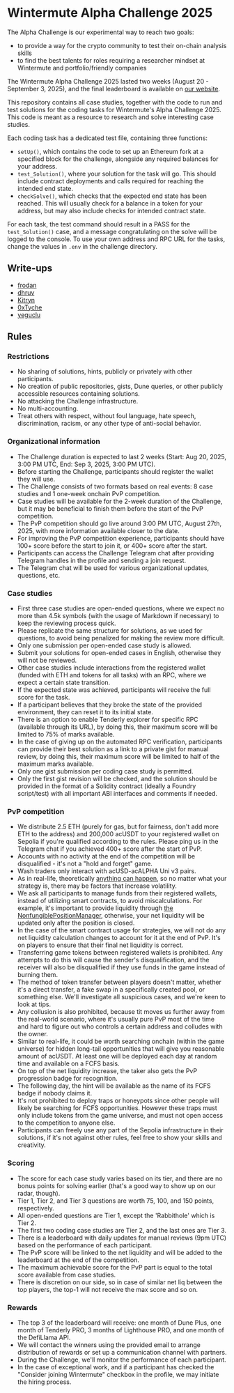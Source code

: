 # Wintermute Alpha Challenge 2025
The Alpha Challenge is our experimental way to reach two goals:
- to provide a way for the crypto community to test their on-chain analysis skills
- to find the best talents for roles requiring a researcher mindset at Wintermute and portfolio/friendly companies

The Wintermute Alpha Challenge 2025 lasted two weeks (August 20 - September 3, 2025), and the final leaderboard is available on [our website](https://alpha.wintermute.com/leaderboard).

This repository contains all case studies, together with the code to run and test solutions for the coding tasks for Wintermute's Alpha Challenge 2025. This code is meant as a resource to research and solve interesting case studies.

Each coding task has a dedicated test file, containing three functions:
- `setUp()`, which contains the code to set up an Ethereum fork at a specified block for the challenge, alongside any required balances for your address.
- `test_Solution()`, where your solution for the task will go. This should include contract deployments and calls required for reaching the intended end state.
- `checkSolve()`, which checks that the expected end state has been reached. This will usually check for a balance in a token for your address, but may also include checks for intended contract state.

For each task, the test command should result in a PASS for the `test_Solution()` case, and a message congratulating on the solve will be logged to the console. To use your own address and RPC URL for the tasks, change the values in `.env` in the challenge directory.

## Write-ups
- [frodan](https://github.com/Frodan/wintermute-alpha-2025-writeups)
- [dhruv](https://0xdhruv.me/posts/wintermute-alpha-challenge-25)
- [Kitryn](https://github.com/Kitryn/wintermute_2025_alpha_challenge_writeup)
- [0xTyche](https://github.com/0xTyche/Wintermute-Alpha-Challenge-2025-Solution)
- [yeguclu](https://github.com/yeguclu/wintermute-alpha-2025)

## Rules

### Restrictions
- No sharing of solutions, hints, publicly or privately with other participants.
- No creation of public repositories, gists, Dune queries, or other publicly accessible resources containing solutions.
- No attacking the Challenge infrastructure.
- No multi-accounting.
- Treat others with respect, without foul language, hate speech, discrimination, racism, or any other type of anti-social behavior.

### Organizational information
- The Challenge duration is expected to last 2 weeks (Start: Aug 20, 2025, 3:00 PM UTC, End: Sep 3, 2025, 3:00 PM UTC).
- Before starting the Challenge, participants should register the wallet they will use.
- The Challenge consists of two formats based on real events: 8 case studies and 1 one-week onchain PvP competition.
- Case studies will be available for the 2-week duration of the Challenge, but it may be beneficial to finish them before the start of the PvP competition.
- The PvP competition should go live around 3:00 PM UTC, August 27th, 2025, with more information available closer to the date.
- For improving the PvP competition experience, participants should have 100+ score before the start to join it, or 400+ score after the start.
- Participants can access the Challenge Telegram chat after providing Telegram handles in the profile and sending a join request.
- The Telegram chat will be used for various organizational updates, questions, etc.

### Case studies
- First three case studies are open-ended questions, where we expect no more than 4.5k symbols (with the usage of Markdown if necessary) to keep the reviewing process quick.
- Please replicate the same structure for solutions, as we used for questions, to avoid being penalized for making the review more difficult.
- Only one submission per open-ended case study is allowed.
- Submit your solutions for open-ended cases in English, otherwise they will not be reviewed.
- Other case studies include interactions from the registered wallet (funded with ETH and tokens for all tasks) with an RPC, where we expect a certain state transition.
- If the expected state was achieved, participants will receive the full score for the task.
- If a participant believes that they broke the state of the provided environment, they can reset it to its initial state.
- There is an option to enable Tenderly explorer for specific RPC (available through its URL), by doing this, their maximum score will be limited to 75% of marks available.
- In the case of giving up on the automated RPC verification, participants can provide their best solution as a link to a private gist for manual review, by doing this, their maximum score will be limited to half of the maximum marks available.
- Only one gist submission per coding case study is permitted.
- Only the first gist revision will be checked, and the solution should be provided in the format of a Solidity contract (ideally a Foundry script/test) with all important ABI interfaces and comments if needed.

### PvP competition
- We distribute 2.5 ETH (purely for gas, but for fairness, don't add more ETH to the address) and 200,000 acUSDT to your registered wallet on Sepolia if you're qualified according to the rules. Please ping us in the Telegram chat if you achieved 400+ score after the start of PvP.
- Accounts with no activity at the end of the competition will be disqualified - it's not a "hold and forget" game.
- Wash traders only interact with acUSD-acALPHA Uni v3 pairs.
- As in real-life, theoretically [anything can happen](https://x.com/binance/status/1934293977668194694), so no matter what your strategy is, there may be factors that increase volatility.
- We ask all participants to manage funds from their registered wallets, instead of utilizing smart contracts, to avoid miscalculations. For example, it's important to provide liquidity through [the NonfungiblePositionManager](https://sepolia.etherscan.io/address/0x1238536071E1c677A632429e3655c799b22cDA52), otherwise, your net liquidity will be updated only after the position is closed.
- In the case of the smart contract usage for strategies, we will not do any net liquidity calculation changes to account for it at the end of PvP. It's on players to ensure that their final net liquidity is correct.
- Transferring game tokens between registered wallets is prohibited. Any attempts to do this will cause the sender's disqualification, and the receiver will also be disqualified if they use funds in the game instead of burning them.
- The method of token transfer between players doesn't matter, whether it's a direct transfer, a fake swap in a specifically created pool, or something else. We'll investigate all suspicious cases, and we're keen to look at tips.
- Any collusion is also prohibited, because tit moves us further away from the real-world scenario, where it's usually pure PvP most of the time and hard to figure out who controls a certain address and colludes with the owner.
- Similar to real-life, it could be worth searching onchain (within the game universe) for hidden long-tail opportunities that will give you reasonable amount of acUSDT. At least one will be deployed each day at random time and available on a FCFS basis.
- On top of the net liquidity increase, the taker also gets the PvP progression badge for recognition.
- The following day, the hint will be available as the name of its FCFS badge if nobody claims it.
- It's not prohibited to deploy traps or honeypots since other people will likely be searching for FCFS opportunities. However these traps must only include tokens from the game universe, and must not open access to the competition to anyone else.
- Participants can freely use any part of the Sepolia infrastructure in their solutions, if it's not against other rules, feel free to show your skills and creativity.

### Scoring
- The score for each case study varies based on its tier, and there are no bonus points for solving earlier (that's a good way to show up on our radar, though).
- Tier 1, Tier 2, and Tier 3 questions are worth 75, 100, and 150 points, respectively.
- All open-ended questions are Tier 1, except the 'Rabbithole' which is Tier 2.
- The first two coding case studies are Tier 2, and the last ones are Tier 3.
- There is a leaderboard with daily updates for manual reviews (9pm UTC) based on the performance of each participant.
- The PvP score will be linked to the net liquidity and will be added to the leaderboard at the end of the competition.
- The maximum achievable score for the PvP part is equal to the total score available from case studies.
- There is discretion on our side, so in case of similar net liq between the top players, the top-1 will not receive the max score and so on.

### Rewards
- The top 3 of the leaderboard will receive: one month of Dune Plus, one month of Tenderly PRO, 3 months of Lighthouse PRO, and one month of the DefiLlama API.
- We will contact the winners using the provided email to arrange distribution of rewards or set up a communication channel with partners.
- During the Challenge, we'll monitor the performance of each participant.
- In the case of exceptional work, and if a participant has checked the "Consider joining Wintermute" checkbox in the profile, we may initiate the hiring process.
